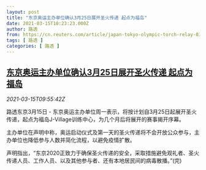 ```yaml
---
layout: post
title: "东京奥运主办单位确认3月25日展开圣火传递 起点为福岛"
date: 2021-03-15T10:23:23.000Z
author: 路透
from: https://cn.reuters.com/article/japan-tokyo-olympic-torch-relay-0315-idCNKBS2B712U
tags: [ 路透 ]
categories: [ 路透 ]
---
```

<!--1615803803000-->
[东京奥运主办单位确认3月25日展开圣火传递 起点为福岛](https://cn.reuters.com/article/japan-tokyo-olympic-torch-relay-0315-idCNKBS2B712U)
------

<div>
<div><i>2021-03-15T09:55:42Z</i></div><p>路透东京3月15日 - 东京奥运主办单位周一表示，将按计划自3月25日起展开圣火传递，起点为福岛J-Village训练中心，为几个月后将展开的赛事揭开序幕。</p><p>主办单位在声明中称，奥运启动仪式及第一天的圣火传递将不会开放公众参与，主办单位也降低参与人数并简化流程，以避免疫情扩散。</p><p>声明指出，“东京2020正致力于确保圣火传递的安全，采取措施避免观礼者、圣火传递人员、工作人员、以及其他参与者、还有本地居民间的病毒散播。”(完)</p>
</div>
